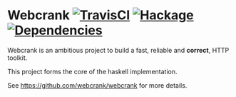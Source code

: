 # Webcrank [![TravisCI](https://travis-ci.org/webcrank/webcrank.hs.svg)](https://travis-ci.org/webcrank/webcrank.hs) [![Hackage](https://img.shields.io/hackage/v/webcrank.svg?style=flat)](https://hackage.haskell.org/package/webcrank) [![Dependencies](https://img.shields.io/hackage-deps/v/webcrank.hs.svg?style=flat)](http://packdeps.haskellers.com/feed?needle=webcrank.hs)

Webcrank is an ambitious project to build a fast, reliable and
__correct__, HTTP toolkit.

This project forms the core of the haskell implementation.

See <https://github.com/webcrank/webcrank> for more details.

